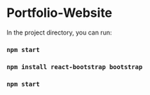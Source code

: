 # Portfolio-Website

In the project directory, you can run:

### `npm start`

### `npm install react-bootstrap bootstrap`

### `npm start`